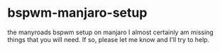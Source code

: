# bspwm-manjaro-setup
the manyroads bspwm setup on manjaro
I almost certainly am missing things that you will need.  If so, please let me know and I'll try to help.

